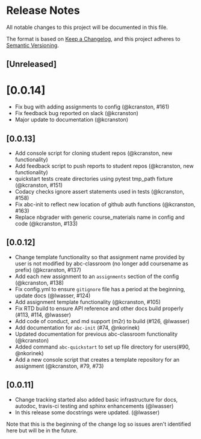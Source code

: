# Release Notes

All notable changes to this project will be documented in this file.

The format is based on [Keep a Changelog](https://keepachangelog.com/en/1.0.0/),
and this project adheres to [Semantic Versioning](https://semver.org/spec/v2.0.0.html).

## [Unreleased]

# [0.0.14]
* Fix bug with adding assignments to config (@kcranston, #161)
* Fix feedback bug reported on slack (@kcranston)
* Major update to documentation (@kcranston)

## [0.0.13]
* Add console script for cloning student repos (@kcranston, new functionality)
* Add feedback script to push reports to student repos (@kcranston, new functionality)
* quickstart tests create directories using pytest tmp_path fixture (@kcranston, #151)
* Codacy checks ignore assert statements used in tests (@kcranston, #158)
* Fix abc-init to reflect new location of github auth functions (@kcranston, #163)
* Replace nbgrader with generic course_materials name in config and code (@kcranston, #133)

## [0.0.12]
* Change template functionality so that assignment name provided by user is not modified by abc-classroom (no longer add coursename as prefix) (@kcranston, #137)
* Add each new assignment to an `assignments` section of the config (@kcranston, #138)
* Fix config.yml to ensure ``gitignore`` file has a period at the beginning, update docs (@lwasser, #124)
* Add assignment template functionality (@kcranston, #105)
* Fix RTD build to ensure API reference and other docs build properly (#113, #114, @lwasser)
* Add code of conduct, and md support (m2r) to build (#126, @lwasser)
* Add documentation for `abc-init` (#74, @nkorinek)
* Updated documentation for previous abc-classroom functionality (@kcranston)
* Added command `abc-quickstart` to set up file directory for users(#90, @nkorinek)
* Add a new console script that creates a template repository for an assignment (@kcranston, #79, #73)


## [0.0.11]
* Change tracking started also added basic infrastructure for docs, autodoc, travis-ci testing and sphinx enhancements (@lwasser)
* In this release some docstrings were updated. (@lwasser)

Note that this is the beginning of the change log so issues aren't identified here but will be in the future.
